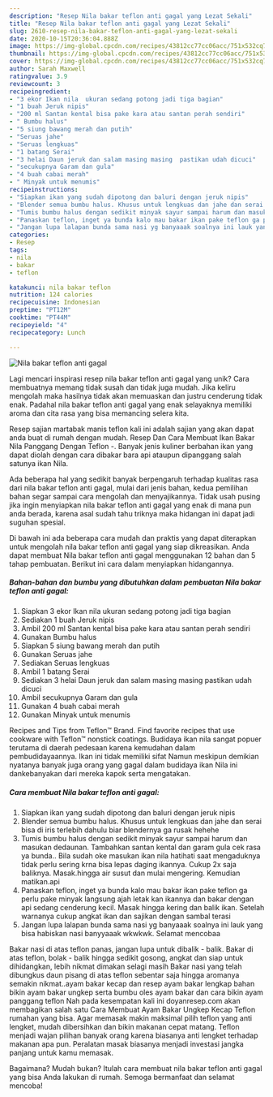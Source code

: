 ```yaml
---
description: "Resep Nila bakar teflon anti gagal yang Lezat Sekali"
title: "Resep Nila bakar teflon anti gagal yang Lezat Sekali"
slug: 2610-resep-nila-bakar-teflon-anti-gagal-yang-lezat-sekali
date: 2020-10-15T20:36:04.888Z
image: https://img-global.cpcdn.com/recipes/43812cc77cc06acc/751x532cq70/nila-bakar-teflon-anti-gagal-foto-resep-utama.jpg
thumbnail: https://img-global.cpcdn.com/recipes/43812cc77cc06acc/751x532cq70/nila-bakar-teflon-anti-gagal-foto-resep-utama.jpg
cover: https://img-global.cpcdn.com/recipes/43812cc77cc06acc/751x532cq70/nila-bakar-teflon-anti-gagal-foto-resep-utama.jpg
author: Sarah Maxwell
ratingvalue: 3.9
reviewcount: 3
recipeingredient:
- "3 ekor Ikan nila  ukuran sedang potong jadi tiga bagian"
- "1 buah Jeruk nipis"
- "200 ml Santan kental bisa pake kara atau santan perah sendiri"
- " Bumbu halus"
- "5 siung bawang merah dan putih"
- "Seruas jahe"
- "Seruas lengkuas"
- "1 batang Serai"
- "3 helai Daun jeruk dan salam masing masing  pastikan udah dicuci"
- "secukupnya Garam dan gula"
- "4 buah cabai merah"
- " Minyak untuk menumis"
recipeinstructions:
- "Siapkan ikan yang sudah dipotong dan baluri dengan jeruk nipis"
- "Blender semua bumbu halus. Khusus untuk lengkuas dan jahe dan serai bisa di iris terlebih dahulu biar blendernya ga rusak hehehe"
- "Tumis bumbu halus dengan sedikit minyak sayur sampai harum dan masukan dedaunan. Tambahkan santan kental dan garam gula cek rasa ya bunda.. Bila sudah oke masukan ikan nila hatihati saat mengaduknya tidak perlu sering krna bisa lepas daging ikannya. Cukup 2x saja baliknya. Masak.hingga air susut dan mulai mengering. Kemudian matikan.api"
- "Panaskan teflon, inget ya bunda kalo mau bakar ikan pake teflon ga perlu pake minyak langsung ajah letak kan ikannya dan bakar dengan api sedang cenderung kecil. Masak hingga kering dan balik ikan. Setelah warnanya cukup angkat ikan dan sajikan dengan sambal terasi"
- "Jangan lupa lalapan bunda sama nasi yg banyaaak soalnya ini lauk yang bisa habiskan nasi banyyaaak wkwkwk. Selamat mencobaa"
categories:
- Resep
tags:
- nila
- bakar
- teflon

katakunci: nila bakar teflon 
nutrition: 124 calories
recipecuisine: Indonesian
preptime: "PT12M"
cooktime: "PT44M"
recipeyield: "4"
recipecategory: Lunch

---
```



![Nila bakar teflon anti gagal](https://img-global.cpcdn.com/recipes/43812cc77cc06acc/751x532cq70/nila-bakar-teflon-anti-gagal-foto-resep-utama.jpg)

Lagi mencari inspirasi resep nila bakar teflon anti gagal yang unik? Cara membuatnya memang tidak susah dan tidak juga mudah. Jika keliru mengolah maka hasilnya tidak akan memuaskan dan justru cenderung tidak enak. Padahal nila bakar teflon anti gagal yang enak selayaknya memiliki aroma dan cita rasa yang bisa memancing selera kita.

Resep sajian martabak manis teflon kali ini adalah sajian yang akan dapat anda buat di rumah dengan mudah. Resep Dan Cara Membuat Ikan Bakar Nila Panggang Dengan Teflon -. Banyak jenis kuliner berbahan ikan yang dapat diolah dengan cara dibakar bara api ataupun dipanggang salah satunya ikan Nila.

Ada beberapa hal yang sedikit banyak berpengaruh terhadap kualitas rasa dari nila bakar teflon anti gagal, mulai dari jenis bahan, kedua pemilihan bahan segar sampai cara mengolah dan menyajikannya. Tidak usah pusing jika ingin menyiapkan nila bakar teflon anti gagal yang enak di mana pun anda berada, karena asal sudah tahu triknya maka hidangan ini dapat jadi suguhan spesial.


Di bawah ini ada beberapa cara mudah dan praktis yang dapat diterapkan untuk mengolah nila bakar teflon anti gagal yang siap dikreasikan. Anda dapat membuat Nila bakar teflon anti gagal menggunakan 12 bahan dan 5 tahap pembuatan. Berikut ini cara dalam menyiapkan hidangannya.

<!--inarticleads1-->

##### Bahan-bahan dan bumbu yang dibutuhkan dalam pembuatan Nila bakar teflon anti gagal:

1. Siapkan 3 ekor Ikan nila  ukuran sedang potong jadi tiga bagian
1. Sediakan 1 buah Jeruk nipis
1. Ambil 200 ml Santan kental bisa pake kara atau santan perah sendiri
1. Gunakan  Bumbu halus
1. Siapkan 5 siung bawang merah dan putih
1. Gunakan Seruas jahe
1. Sediakan Seruas lengkuas
1. Ambil 1 batang Serai
1. Sediakan 3 helai Daun jeruk dan salam masing masing  pastikan udah dicuci
1. Ambil secukupnya Garam dan gula
1. Gunakan 4 buah cabai merah
1. Gunakan  Minyak untuk menumis


Recipes and Tips from Teflon™ Brand. Find favorite recipes that use cookware with Teflon™ nonstick coatings. Budidaya ikan nila sangat popuer terutama di daerah pedesaan karena kemudahan dalam pembudidayaannya. Ikan ini tidak memiliki sifat Namun meskipun demikian nyatanya banyak juga orang yang gagal dalam budidaya ikan Nila ini dankebanyakan dari mereka kapok serta mengatakan. 

<!--inarticleads2-->

##### Cara membuat Nila bakar teflon anti gagal:

1. Siapkan ikan yang sudah dipotong dan baluri dengan jeruk nipis
1. Blender semua bumbu halus. Khusus untuk lengkuas dan jahe dan serai bisa di iris terlebih dahulu biar blendernya ga rusak hehehe
1. Tumis bumbu halus dengan sedikit minyak sayur sampai harum dan masukan dedaunan. Tambahkan santan kental dan garam gula cek rasa ya bunda.. Bila sudah oke masukan ikan nila hatihati saat mengaduknya tidak perlu sering krna bisa lepas daging ikannya. Cukup 2x saja baliknya. Masak.hingga air susut dan mulai mengering. Kemudian matikan.api
1. Panaskan teflon, inget ya bunda kalo mau bakar ikan pake teflon ga perlu pake minyak langsung ajah letak kan ikannya dan bakar dengan api sedang cenderung kecil. Masak hingga kering dan balik ikan. Setelah warnanya cukup angkat ikan dan sajikan dengan sambal terasi
1. Jangan lupa lalapan bunda sama nasi yg banyaaak soalnya ini lauk yang bisa habiskan nasi banyyaaak wkwkwk. Selamat mencobaa


Bakar nasi di atas teflon panas, jangan lupa untuk dibalik - balik. Bakar di atas teflon, bolak - balik hingga sedikit gosong, angkat dan siap untuk dihidangkan, lebih nikmat dimakan selagi masih Bakar nasi yang telah dibungkus daun pisang di atas teflon sebentar saja hingga aromanya semakin nikmat..ayam bakar kecap dan resep ayam bakar lengkap bahan bikin ayam bakar ungkep serta bumbu oles ayam bakar dan cara bikin ayam panggang teflon Nah pada kesempatan kali ini doyanresep.com akan membagikan salah satu Cara Membuat Ayam Bakar Ungkep Kecap Teflon rumahan yang bisa. Agar memasak makin maksimal pilih teflon yang anti lengket, mudah dibersihkan dan bikin makanan cepat matang. Teflon menjadi wajan pilihan banyak orang karena biasanya anti lengket terhadap makanan apa pun. Peralatan masak biasanya menjadi investasi jangka panjang untuk kamu memasak. 

Bagaimana? Mudah bukan? Itulah cara membuat nila bakar teflon anti gagal yang bisa Anda lakukan di rumah. Semoga bermanfaat dan selamat mencoba!
